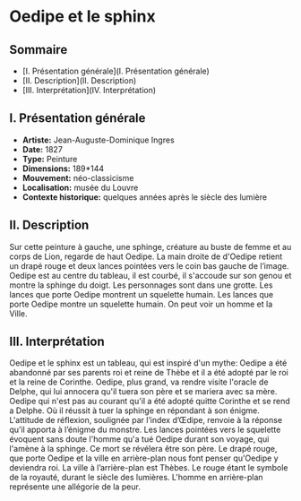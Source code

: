 # Oedipe et le sphinx

## Sommaire
* [I. Présentation générale](I. Présentation générale)
* [II. Description](II. Description)
* [III. Interprétation](IV. Interprétation)

## I. Présentation générale
* **Artiste:** Jean-Auguste-Dominique Ingres
* **Date:** 1827
* **Type:** Peinture
* **Dimensions:** 189*144
* **Mouvement:** néo-classicisme
* **Localisation:** musée du Louvre
* **Contexte historique:** quelques années après le siècle des lumière

## II. Description
Sur cette peinture à gauche, une sphinge, créature au buste de femme et au corps de Lion, regarde de haut Oedipe. La main droite de d'Oedipe retient un drapé rouge et deux lances pointées vers le coin bas gauche de l’image.
Oedipe est au centre du tableau, il est courbé, il s'accoude sur son genou et montre la sphinge du doigt.
Les personnages sont dans une grotte. Les lances que porte Oedipe montrent un squelette humain. Les lances que porte Oedipe montre un squelette humain.
On peut voir un homme et la Ville.

## III. Interprétation
Oedipe et le sphinx est un tableau, qui est inspiré d'un mythe:
Oedipe a été abandonné par ses parents roi et reine de Thèbe et il a été adopté par le roi et la reine de Corinthe. Oedipe, plus grand, va rendre visite l'oracle de Delphe, qui lui annocera qu'il tuera son père et se mariera avec sa mère. Oedipe qui n'est pas au courant qu'il a été adopté quitte Corinthe et se rend a Delphe. Où il réussit à tuer la sphinge en répondant à son énigme. L'attitude de réflexion, soulignée par l’index d’Œdipe, renvoie à la réponse qu’il apporta à l’énigme du monstre. Les lances pointées vers le squelette évoquent sans doute l'homme qu'a tué Oedipe durant son voyage, qui l'amène à la sphinge. Ce mort se révélera être son père. Le drapé rouge, que porte Oedipe et la ville en arrière-plan nous font penser qu'Oedipe y deviendra roi. La ville à l’arrière-plan est Thèbes. Le rouge étant le symbole de la royauté, durant le siècle des lumières. L'homme en arrière-plan représente une allégorie de la peur.
